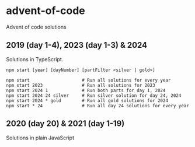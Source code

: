# advent-of-code

Advent of code solutions

## 2019 (day 1-4), 2023 (day 1-3) & 2024

Solutions in TypeScript.

```
npm start [year] [dayNumber] [partFilter <silver | gold>]

npm start                    # Run all solutions for every year
npm start 2023               # Run all solutions for 2023
npm start 2024 1             # Run both parts for day 1, 2024
npm start 2024 24 silver     # Run silver solution for day 24, 2024
npm start 2024 * gold        # Run all gold solutions for 2024
npm start * 24               # Run all day 24 solutions for every year
```

## 2020 (day 20) & 2021 (day 1-19)

Solutions in plain JavaScript
